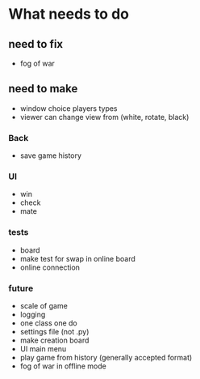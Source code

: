 # What needs to do

## need to fix
- fog of war

## need to make
- window choice players types
- viewer can change view from (white, rotate, black)

### Back
- save game history

### UI
- win
- check
- mate

### tests
- board
- make test for swap in online board
- online connection

### future
- scale of game
- logging
- one class one do
- settings file (not .py)
- make creation board
- UI main menu
- play game from history (generally accepted format)
- fog of war in offline mode